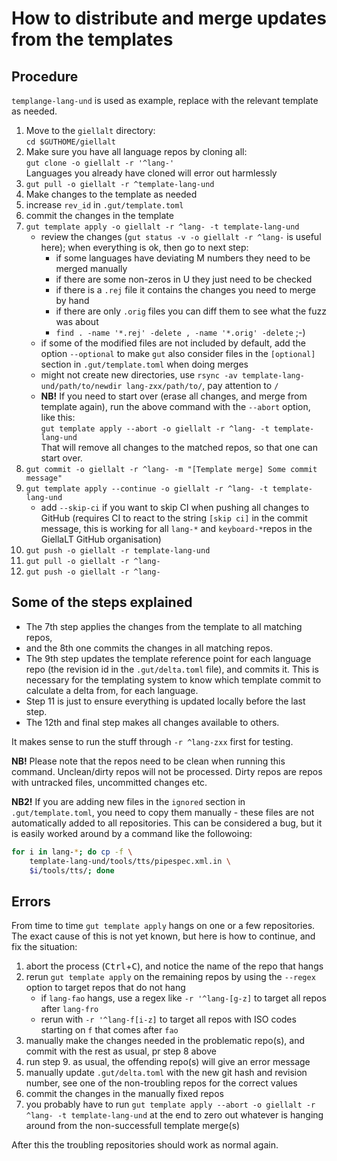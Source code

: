 # How to distribute and merge updates from the templates

## Procedure

`templange-lang-und` is used as example, replace with the relevant template as needed.

1. Move to the `giellalt` directory: \
   `cd $GUTHOME/giellalt`
1. Make sure you have all language repos by cloning all: \
   `gut clone -o giellalt -r '^lang-'` \
   Languages you already have cloned will error out harmlessly
1. `gut pull -o giellalt -r ^template-lang-und`
1. Make changes to the template as needed
1. increase `rev_id` in `.gut/template.toml`
1. commit the changes in the template
1. `gut template apply -o giellalt -r ^lang- -t template-lang-und`
   - review the changes (`gut status -v -o giellalt -r ^lang-` is useful here); when everything is ok, then go to next step:
     - if some languages have deviating M numbers they need to be merged manually
     - if there are some non-zeros in U they just need to be checked
     - if there is a `.rej` file it contains the changes you need to merge by hand
     - if there are only `.orig` files you can diff them to see what the fuzz was about
     - `find . -name '*.rej' -delete , -name '*.orig' -delete` ;-)
   - if some of the modified files are not included by default, add the option `--optional` to make `gut` also consider files in the `[optional]` section in `.gut/template.toml` when doing merges
   - might not create new directories, use `rsync -av template-lang-und/path/to/newdir lang-zxx/path/to/`, pay attention to `/`
   - **NB!** If you need to start over (erase all changes, and merge from template again),
     run the above command with the `--abort` option, like this: \
     `gut template apply --abort -o giellalt -r ^lang- -t template-lang-und` \
     That will remove all changes to the matched repos, so that one can start over.
1. `gut commit -o giellalt -r ^lang- -m "[Template merge] Some commit message"`
1. `gut template apply --continue -o giellalt -r ^lang- -t template-lang-und`
   - add `--skip-ci` if you want to skip CI when pushing all changes to GitHub (requires CI to react to the string `[skip ci]` in the commit message, this is working for all `lang-*` and `keyboard-*`repos in the GiellaLT GitHub organisation)
1. `gut push -o giellalt -r template-lang-und`
1. `gut pull -o giellalt -r ^lang-`
1. `gut push -o giellalt -r ^lang-`

## Some of the steps explained

- The 7th step applies the changes from the template to all matching repos,
- and the 8th one commits the changes in all matching repos.
- The 9th step updates the template reference point for each
  language repo (the revision id in the `.gut/delta.toml` file), and commits it.
  This is necessary for the templating system to know which template
  commit to calculate a delta from, for each language.
- Step 11 is just to ensure everything is updated locally before the last step.
- The 12th and final step makes all changes available to others.

It makes sense to run the stuff through `-r ^lang-zxx` first for testing.

**NB!** Please note that the repos need to be clean when running this command. Unclean/dirty repos will not be processed. Dirty repos are repos with untracked files, uncommitted changes etc.

**NB2!** If you are adding new files in the `ignored` section in `.gut/template.toml`, you need to copy them manually - these files are not automatically added to all repositories. This can be considered a bug, but it is easily worked around by a command like the followoing:

```sh
for i in lang-*; do cp -f \
    template-lang-und/tools/tts/pipespec.xml.in \
    $i/tools/tts/; done
```

## Errors

From time to time `gut template apply` hangs on one or a few repositories. The exact cause of this is not yet known, but here is how to continue, and fix the situation:

1. abort the process (<kbd>Ctrl</kbd>+<kbd>C</kbd>), and notice the name of the repo that hangs
1. rerun `gut template apply` on the remaining repos by using the `--regex` option to target repos that do not hang
   - if `lang-fao` hangs, use a regex like `-r '^lang-[g-z]` to target all repos after `lang-fro`
   - rerun with `-r '^lang-f[i-z]` to target all repos with ISO codes starting on `f` that comes after `fao`
1. manually make the changes needed in the problematic repo(s), and commit with the rest as usual, pr step 8 above
1. run step 9. as usual, the offending repo(s) will give an error message
1. manually update `.gut/delta.toml` with the new git hash and revision number, see one of the non-troubling repos for the correct values
1. commit the changes in the manually fixed repos
1. you probably have to run `gut template apply --abort -o giellalt -r ^lang- -t template-lang-und` at the end to zero out whatever is hanging around from the non-successfull template merge(s)

After this the troubling repositories should work as normal again.
